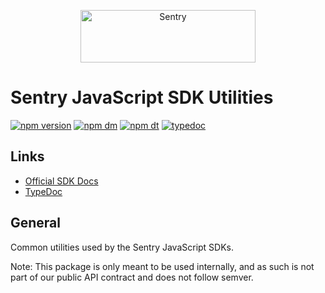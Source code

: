 <p align="center">
  <a href="https://sentry.io/?utm_source=github&utm_medium=logo" target="_blank">
    <img src="https://sentry-brand.storage.googleapis.com/sentry-wordmark-dark-280x84.png" alt="Sentry" width="280" height="84">
  </a>
</p>

# Sentry JavaScript SDK Utilities

[![npm version](https://img.shields.io/npm/v/@sentry/utils.svg)](https://www.npmjs.com/package/@sentry/utils)
[![npm dm](https://img.shields.io/npm/dm/@sentry/utils.svg)](https://www.npmjs.com/package/@sentry/utils)
[![npm dt](https://img.shields.io/npm/dt/@sentry/utils.svg)](https://www.npmjs.com/package/@sentry/utils)
[![typedoc](https://img.shields.io/badge/docs-typedoc-blue.svg)](http://getsentry.github.io/sentry-javascript/)

## Links

- [Official SDK Docs](https://docs.sentry.io/quickstart/)
- [TypeDoc](http://getsentry.github.io/sentry-javascript/)

## General

Common utilities used by the Sentry JavaScript SDKs.

Note: This package is only meant to be used internally, and as such is not part of our public API contract and does not follow semver.

